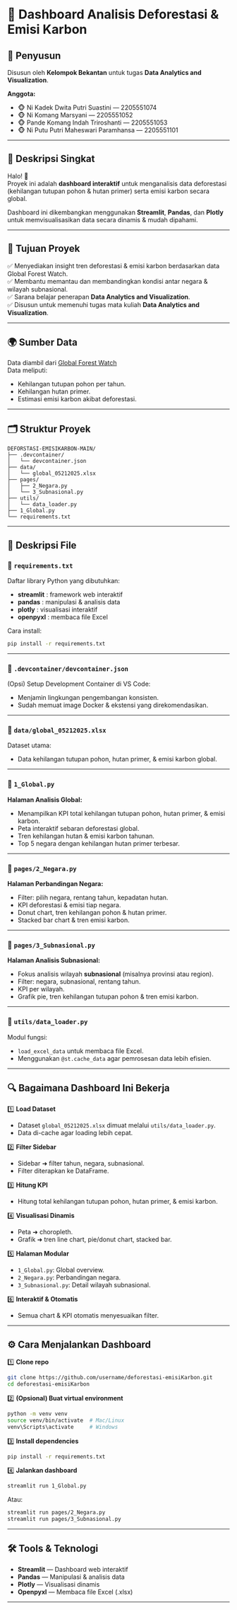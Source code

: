 
# 🌳 Dashboard Analisis Deforestasi & Emisi Karbon

## 👥 Penyusun

Disusun oleh **Kelompok Bekantan** untuk tugas **Data Analytics and Visualization**.

**Anggota:**
- 🐵 Ni Kadek Dwita Putri Suastini — 2205551074
- 🐵 Ni Komang Marsyani — 2205551052
- 🐵 Pande Komang Indah Triroshanti — 2205551053
- 🐵 Ni Putu Putri Maheswari Paramhansa — 2205551101

---

## 📌 Deskripsi Singkat

Halo! 👋  
Proyek ini adalah **dashboard interaktif** untuk menganalisis data deforestasi (kehilangan tutupan pohon & hutan primer) serta emisi karbon secara global.

Dashboard ini dikembangkan menggunakan **Streamlit**, **Pandas**, dan **Plotly** untuk memvisualisasikan data secara dinamis & mudah dipahami.

---

## 🎯 Tujuan Proyek

✅ Menyediakan insight tren deforestasi & emisi karbon berdasarkan data Global Forest Watch.  
✅ Membantu memantau dan membandingkan kondisi antar negara & wilayah subnasional.  
✅ Sarana belajar penerapan **Data Analytics and Visualization**.  
✅ Disusun untuk memenuhi tugas mata kuliah **Data Analytics and Visualization**.

---

## 🌍 Sumber Data

Data diambil dari [Global Forest Watch](https://www.globalforestwatch.org/)  
Data meliputi:
- Kehilangan tutupan pohon per tahun.
- Kehilangan hutan primer.
- Estimasi emisi karbon akibat deforestasi.

---

## 🗂️ Struktur Proyek

```plaintext
DEFORSTASI-EMISIKARBON-MAIN/
├── .devcontainer/
│   └── devcontainer.json
├── data/
│   └── global_05212025.xlsx
├── pages/
│   ├── 2_Negara.py
│   └── 3_Subnasional.py
├── utils/
│   └── data_loader.py
├── 1_Global.py
└── requirements.txt
```

---

## 📄 Deskripsi File

### 📄 `requirements.txt`
Daftar library Python yang dibutuhkan:
- **streamlit** : framework web interaktif
- **pandas** : manipulasi & analisis data
- **plotly** : visualisasi interaktif
- **openpyxl** : membaca file Excel

Cara install:
```bash
pip install -r requirements.txt
```

---

### 📁 `.devcontainer/devcontainer.json`
(Opsi) Setup Development Container di VS Code:
- Menjamin lingkungan pengembangan konsisten.
- Sudah memuat image Docker & ekstensi yang direkomendasikan.

---

### 📁 `data/global_05212025.xlsx`
Dataset utama:
- Data kehilangan tutupan pohon, hutan primer, & emisi karbon global.

---

### 📄 `1_Global.py`
**Halaman Analisis Global:**
- Menampilkan KPI total kehilangan tutupan pohon, hutan primer, & emisi karbon.
- Peta interaktif sebaran deforestasi global.
- Tren kehilangan hutan & emisi karbon tahunan.
- Top 5 negara dengan kehilangan hutan primer terbesar.

---

### 📁 `pages/2_Negara.py`
**Halaman Perbandingan Negara:**
- Filter: pilih negara, rentang tahun, kepadatan hutan.
- KPI deforestasi & emisi tiap negara.
- Donut chart, tren kehilangan pohon & hutan primer.
- Stacked bar chart & tren emisi karbon.

---

### 📁 `pages/3_Subnasional.py`
**Halaman Analisis Subnasional:**
- Fokus analisis wilayah **subnasional** (misalnya provinsi atau region).
- Filter: negara, subnasional, rentang tahun.
- KPI per wilayah.
- Grafik pie, tren kehilangan tutupan pohon & tren emisi karbon.

---

### 📁 `utils/data_loader.py`
Modul fungsi:
- `load_excel_data` untuk membaca file Excel.
- Menggunakan `@st.cache_data` agar pemrosesan data lebih efisien.

---

## 🔍 Bagaimana Dashboard Ini Bekerja

1️⃣ **Load Dataset**  
- Dataset `global_05212025.xlsx` dimuat melalui `utils/data_loader.py`.
- Data di-cache agar loading lebih cepat.

2️⃣ **Filter Sidebar**  
- Sidebar ➜ filter tahun, negara, subnasional.
- Filter diterapkan ke DataFrame.

3️⃣ **Hitung KPI**  
- Hitung total kehilangan tutupan pohon, hutan primer, & emisi karbon.

4️⃣ **Visualisasi Dinamis**  
- Peta ➜ choropleth.
- Grafik ➜ tren line chart, pie/donut chart, stacked bar.

5️⃣ **Halaman Modular**  
- `1_Global.py`: Global overview.
- `2_Negara.py`: Perbandingan negara.
- `3_Subnasional.py`: Detail wilayah subnasional.

6️⃣ **Interaktif & Otomatis**  
- Semua chart & KPI otomatis menyesuaikan filter.

---

## ⚙️ Cara Menjalankan Dashboard

1️⃣ **Clone repo**
```bash
git clone https://github.com/username/deforestasi-emisiKarbon.git
cd deforestasi-emisiKarbon
```

2️⃣ **(Opsional) Buat virtual environment**
```bash
python -m venv venv
source venv/bin/activate  # Mac/Linux
venv\Scripts\activate     # Windows
```

3️⃣ **Install dependencies**
```bash
pip install -r requirements.txt
```

4️⃣ **Jalankan dashboard**
```bash
streamlit run 1_Global.py
```
Atau:
```bash
streamlit run pages/2_Negara.py
streamlit run pages/3_Subnasional.py
```

---

## 🛠️ Tools & Teknologi

* **Streamlit** — Dashboard web interaktif
* **Pandas** — Manipulasi & analisis data
* **Plotly** — Visualisasi dinamis
* **Openpyxl** — Membaca file Excel (.xlsx)

---
